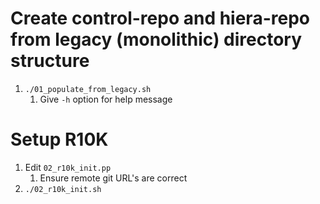 # Create control-repo and hiera-repo from legacy (monolithic) directory structure
1. `./01_populate_from_legacy.sh`
   1. Give `-h` option for help message

# Setup R10K
1. Edit `02_r10k_init.pp`
   1. Ensure remote git URL's are correct
1. `./02_r10k_init.sh`
